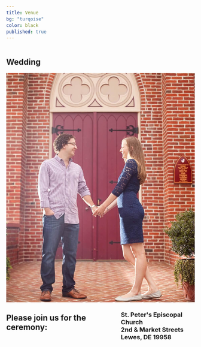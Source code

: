 ```yaml
---
title: Venue
bg: "turqoise"
color: black
published: true
---
```

<div class="row">
  
  <div class="small-12 large-12 columns wedding">
    <h2>Wedding</h2>
  </div>
  <div class="small-12 large-5 large-offset-2 columns">
    <img src="/img/church.jpg" />
  </div>
  <div class="small-12 large-5 columns ceremony">
    <h2>Please join us for the ceremony: </h2>
    <h3>St. Peter's Episcopal Church<br/>
       2nd & Market Streets <br/>
       Lewes, DE 19958</h3>
  </div>
  
</div>